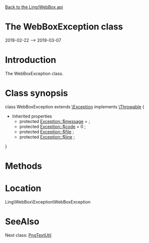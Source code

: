 [Back to the Ling/WebBox api](https://github.com/lingtalfi/WebBox/blob/master/doc/api/Ling/WebBox.md)



The WebBoxException class
================
2019-02-22 --> 2019-03-07






Introduction
============

The WebBoxException class.



Class synopsis
==============


class <span class="pl-k">WebBoxException</span> extends [\Exception](http://php.net/manual/en/class.exception.php) implements [\Throwable](http://php.net/manual/en/class.throwable.php) {

- Inherited properties
    - protected  [Exception::$message](#property-message) =  ;
    - protected  [Exception::$code](#property-code) = 0 ;
    - protected  [Exception::$file](#property-file) ;
    - protected  [Exception::$line](#property-line) ;

}






Methods
==============






Location
=============
Ling\WebBox\Exception\WebBoxException


SeeAlso
==============
Next class: [PngTextUtil](https://github.com/lingtalfi/WebBox/blob/master/doc/api/Ling/WebBox/Image/PngTextUtil.md)<br>
